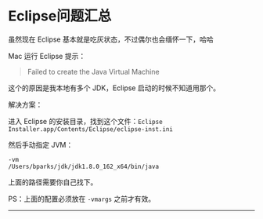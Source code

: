 # Eclipse问题汇总

虽然现在 Eclipse 基本就是吃灰状态，不过偶尔也会缅怀一下，哈哈

Mac 运行 Eclipse 提示：

> Failed to create the Java Virtual Machine

这个的原因是我本地有多个 JDK，Eclipse 启动的时候不知道用那个。

解决方案：

进入 Eclipse 的安装目录，找到这个文件：`Eclipse Installer.app/Contents/Eclipse/eclipse-inst.ini`

然后手动指定 JVM：

``` 
-vm
/Users/bparks/jdk/jdk1.8.0_162_x64/bin/java
```

上面的路径需要你自己找下。

PS：上面的配置必须放在 `-vmargs` 之前才有效。

---

